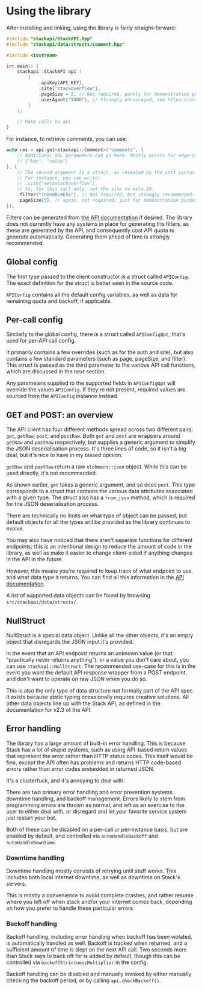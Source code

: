 # Using the library

After installing and linking, using the library is fairly straight-forward:

```cpp
#include "stackapi/StackAPI.hpp"
#include "stackapi/data/structs/Comment.hpp"

#include <iostream>

int main() {
    stackapi::StackAPI api (
        {
            .apiKey{API_KEY},
            .site{"stackoverflow"},
            .pageSize = 2, // Not required, purely for demonstration purposes. pageSize is 100 by default.
            .userAgent{"TODO"}, // Strongly encouraged, see https://stackapps.com/a/8965/69829 and https://meta.stackexchange.com/a/446
        }
    );

    // Make calls to api
}
```

For instance, to retrieve comments, you can use:
```cpp
auto res = api.get<stackapi::Comment>("comments", {
    // Additional URL parameters can go here. Mostly exists for edge-cases with extra GET parameters. This is just a regular map, so arguments are in the form of
    // {"key", "value"}
}, {
    // The second argument is a struct, as revealed by the init syntax. It contains a few common fields, as well as some temporary config override options.
    // For instance, you can write:
    // .site{"metastackoverflow"},
    // to, for this call only, set the site to meta.SO.
    .filter{"!nOedRLmEXx"}, // Not required, but strongly recommended- 
    .pageSize{3}, // again, not required; just for demonstration purposes
});
```

Filters can be generated from [the API documentation](https://api.stackexchange.com/docs) if desired. The library does not currently have any systems in place for generating the filters, as these are generated by the API, and consequently cost API quota to generate automatically. Generating them ahead of time is strongly recommended.

## Global config

The first type passed to the client constructor is a struct called `APIConfig`. The exact definition for the struct is better seen in the source code. 

`APIConfig` contains all the default config variables, as well as data for remaining quota and backoff, if applicable.

## Per-call config

Similarly to the global config, there is a struct called `APIConfigOpt`, that's used for per-API call config.

It primarily contains a few overrides (such as for the auth and site), but also contains a few standard parameters (such as page, pageSize, and filter). This struct is passed as the third parameter to the various API call functions, which are discussed in the next section.

Any parameters supplied to the supported fields in `APIConfigOpt` will override the values `APIConfig`. If they're not present, required values are sourced from the `APIConfig` instance instead.

## GET and POST: an overview

The API client has four different methods spread across two different pairs: `get`, `getRaw`, `post`, and `postRaw`. Both `get` and `post` are wrappers around `getRaw` and `postRaw` respectively, but supplies a generic argument to simplify the JSON deserialisation process. It's three lines of code, so it isn't a big deal, but it's nice to have in my biased opinion.

`getRaw` and `postRaw` return a raw `nlohmann::json` object. While this can be used directly, it's not recommended.

As shown earlier, `get` takes a generic argument, and so does `post`. This type corresponds to a struct that contains the various data attributes associated with a given type. The struct also has a `from_json` method, which is required for the JSON deserialisation process.

There are technically no limits on what type of object can be passed, but default objects for all the types will be provided as the library continues to evolve.

You may also have noticed that there aren't separate functions for different endpoints; this is an intentional design to reduce the amount of code in the library, as well as make it easier to change client-sided if anything changes in the API in the future.

However, this means you're required to keep track of what endpoint to use, and what data type it returns. You can find all this information in the [API documentation](//api.stackexchange.com/docs).

A list of supported data objects can be found by browsing `src/stackapi/data/structs/`.

## NullStruct

NullStruct is a special data object. Unlike all the other objects, it's an empty object that disregards the JSON input it's provided.

In the event that an API endpoint returns an unknown value (or that "practically never returns anything"), or a value you don't care about, you can use `stackapi::NullStruct`. The recommended use-case for this is in the event you want the default API response wrapper from a POST endpoint, and don't want to operate on raw JSON when you do so.

This is also the only type of data structure not formally part of the API spec. It exists because static typing occasionally requires creative solutions. All other data objects line up with the Stack API, as defined in the documentation for v2.3 of the API.

## Error handling

The library has a large amount of built-in error handling. This is because Stack has a lot of stupid systems, such as using API-based return values that represent the error rather than HTTP status codes. This itself would be fine, except the API often has problems and returns HTTP code-based errors rather than error codes embedded in returned JSON. 

It's a clusterfuck, and it's annoying to deal with.

There are two primary error handling and error prevention systems: downtime handling, and backoff management. Errors likely to stem from programming errors are thrown as normal, and left as an exercise to the user to either deal with, or disregard and let your favorite service system just restart your bot.

Both of these can be disabled on a per-call or per-instance basis, but are enabled by default, and controlled via `autoHandleBackoff` and `autoHandleDowntime`.

### Downtime handling

Downtime handling mostly consists of retrying until stuff works. This includes both local internet downtime, as well as downtime on Stack's servers.

This is mostly a convenience to avoid complete crashes, and rather resume where you left off when stack and/or your internet comes back, depending on how you prefer to handle these particular errors.

### Backoff handling

Backoff handling, including error handling when backoff has been violated, is automatically handled as well. Backoff is tracked when returned, and a sufficient amount of time is slept on the next API call. Two seconds more than Stack says to back off for is added by default, though this can be controlled via `backoffStrictnessMultiplier` in the config.

Backoff handling can be disabled and manually invoked by either manually checking the backoff period, or by calling `api.checkBackoff()`. 
